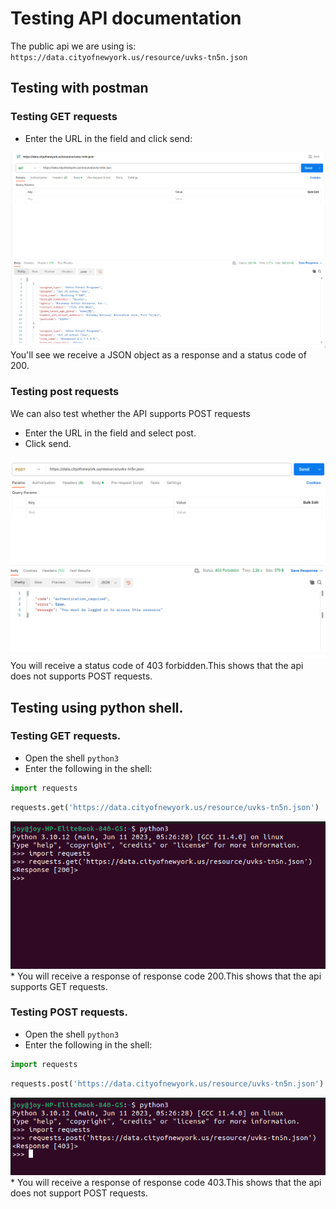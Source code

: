 # Testing API documentation
The public api we are using is: `https://data.cityofnewyork.us/resource/uvks-tn5n.json`

## Testing with postman
### Testing GET requests
* Enter the URL in the field and click send:
<img src="get.png" alt="Alt text" title="testing get">
You'll see we receive a JSON object as a response and a status code of 200.

### Testing post requests
We can also test whether the API supports POST requests
* Enter the URL in the field and select post.
* Click send.
<img src="post.png" alt="Alt text" title="testing post">
You will receive a status code of 403 forbidden.This shows that the api does not supports POST requests.

##  Testing using python shell.
### Testing GET requests.
* Open the shell `python3`
* Enter the following in the shell:
```python
import requests
```
```python
requests.get('https://data.cityofnewyork.us/resource/uvks-tn5n.json')
```
<img src="getterminal.png" alt="Alt text" title="testing get">
* You will receive a response of  response code 200.This shows that the api supports GET requests.

### Testing POST requests.
* Open the shell `python3`
* Enter the following in the shell:
```python
import requests
```
```python
requests.post('https://data.cityofnewyork.us/resource/uvks-tn5n.json')
```
<img src="postterminal.png" alt="Alt text" title="testing post">
* You will receive a response of  response code 403.This shows that the api does not support POST requests.

